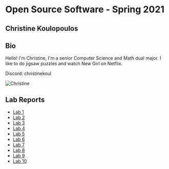 # Open Source Software - Spring 2021
## Christine Koulopoulos

## Bio
Hello! I'm Christine, I'm a senior Computer Science and Math dual major. I like to do jigsaw puzzles and watch New Girl on Netflix.

Discord: christinekoul

![Christine](images/selfie.jpg)

## Lab Reports
* [Lab 1](https://github.com/christinekoul/oss-repo/blob/master/labs/lab-01/lab01.md)
* [Lab 2](https://github.com/christinekoul/oss-repo/blob/master/labs/lab-02/lab2.md)
* [Lab 3](https://github.com/christinekoul/oss-repo/blob/master/labs/lab-03/lab3.md)
* [Lab 4](https://github.com/christinekoul/oss-repo/blob/master/labs/lab-04/lab4.md)
* [Lab 5](https://github.com/christinekoul/oss-repo/blob/master/labs/lab-05/lab5.md)
* [Lab 6](https://github.com/christinekoul/oss-repo/blob/master/labs/lab-06/lab6.md)
* [Lab 7](https://github.com/christinekoul/oss-repo/blob/master/labs/lab-07/lab7.md)
* [Lab 8](https://github.com/christinekoul/oss-repo/blob/master/labs/lab-08/lab8.md)
* [Lab 9](https://github.com/christinekoul/oss-repo/blob/master/labs/lab-09/lab9.md)
* [Lab 10](https://github.com/christinekoul/oss-repo/blob/master/labs/lab-10/lab10.md)
